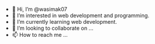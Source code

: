 - 👋 Hi, I’m @wasimak07
- 👀 I’m interested in web development and programming.
- 🌱 I’m currently learning web development.
- 💞️ I’m looking to collaborate on ...
- 📫 How to reach me ...

<!---
wasimak07/wasimak07 is a ✨ special ✨ repository because its `README.md` (this file) appears on your GitHub profile.
You can click the Preview link to take a look at your changes.
--->
